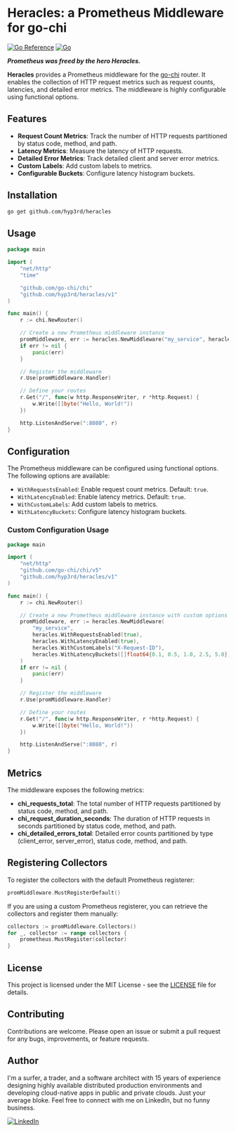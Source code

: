 # Heracles: a Prometheus Middleware for go-chi

[![Go Reference](https://pkg.go.dev/badge/github.com/hyp3rd/heracles.svg)](https://pkg.go.dev/github.com/hyp3rd/heracles) [![Go](https://github.com/hyp3rd/heracles/actions/workflows/go.yml/badge.svg?branch=main)](https://github.com/hyp3rd/heracles/actions/workflows/go.yml)

_**Prometheus was freed by the hero Heracles.**_

**Heracles** provides a Prometheus middleware for the [go-chi](https://github.com/go-chi/chi) router. It enables the collection of HTTP request metrics such as request counts, latencies, and detailed error metrics. The middleware is highly configurable using functional options.

## Features

- **Request Count Metrics**: Track the number of HTTP requests partitioned by status code, method, and path.
- **Latency Metrics**: Measure the latency of HTTP requests.
- **Detailed Error Metrics**: Track detailed client and server error metrics.
- **Custom Labels**: Add custom labels to metrics.
- **Configurable Buckets**: Configure latency histogram buckets.

## Installation

```bash
go get github.com/hyp3rd/heracles
```

## Usage

```go
package main

import (
    "net/http"
    "time"

    "github.com/go-chi/chi"
    "github.com/hyp3rd/heracles/v1"
)

func main() {
    r := chi.NewRouter()

    // Create a new Prometheus middleware instance
    promMiddleware, err := heracles.NewMiddleware("my_service", heracles.WithRequestsEnabled(true), heracles.WithLatencyEnabled(true))
    if err != nil {
        panic(err)
    }

    // Register the middleware
    r.Use(promMiddleware.Handler)

    // Define your routes
    r.Get("/", func(w http.ResponseWriter, r *http.Request) {
        w.Write([]byte("Hello, World!"))
    })

    http.ListenAndServe(":8080", r)
}
```

## Configuration

The Prometheus middleware can be configured using functional options. The following options are available:

- `WithRequestsEnabled`: Enable request count metrics. Default: `true`.
- `WithLatencyEnabled`: Enable latency metrics. Default: `true`.
- `WithCustomLabels`: Add custom labels to metrics.
- `WithLatencyBuckets`: Configure latency histogram buckets.

### Custom Configuration Usage

```go
package main

import (
    "net/http"
    "github.com/go-chi/chi/v5"
    "github.com/hyp3rd/heracles/v1"
)

func main() {
    r := chi.NewRouter()

    // Create a new Prometheus middleware instance with custom options
    promMiddleware, err := heracles.NewMiddleware(
        "my_service",
        heracles.WithRequestsEnabled(true),
        heracles.WithLatencyEnabled(true),
        heracles.WithCustomLabels("X-Request-ID"),
        heracles.WithLatencyBuckets([]float64{0.1, 0.5, 1.0, 2.5, 5.0}),
    )
    if err != nil {
        panic(err)
    }

    // Register the middleware
    r.Use(promMiddleware.Handler)

    // Define your routes
    r.Get("/", func(w http.ResponseWriter, r *http.Request) {
        w.Write([]byte("Hello, World!"))
    })

    http.ListenAndServe(":8080", r)
}
```

## Metrics

The middleware exposes the following metrics:

- **chi_requests_total**: The total number of HTTP requests partitioned by status code, method, and path.
- **chi_request_duration_seconds**: The duration of HTTP requests in seconds partitioned by status code, method, and path.
- **chi_detailed_errors_total**: Detailed error counts partitioned by type (client_error, server_error), status code, method, and path.

## Registering Collectors

To register the collectors with the default Prometheus registerer:

```go
promMiddleware.MustRegisterDefault()
```

If you are using a custom Prometheus registerer, you can retrieve the collectors and register them manually:

```go
collectors := promMiddleware.Collectors()
for _, collector := range collectors {
    prometheus.MustRegister(collector)
}
```

## License

This project is licensed under the MIT License - see the [LICENSE](LICENSE) file for details.

## Contributing

Contributions are welcome. Please open an issue or submit a pull request for any bugs, improvements, or feature requests.

## Author

I'm a surfer, a trader, and a software architect with 15 years of experience designing highly available distributed production environments and developing cloud-native apps in public and private clouds. Just your average bloke. Feel free to connect with me on LinkedIn, but no funny business.

[![LinkedIn](https://img.shields.io/badge/LinkedIn-0077B5?style=for-the-badge&logo=linkedin&logoColor=white)](https://www.linkedin.com/in/francesco-cosentino/)

